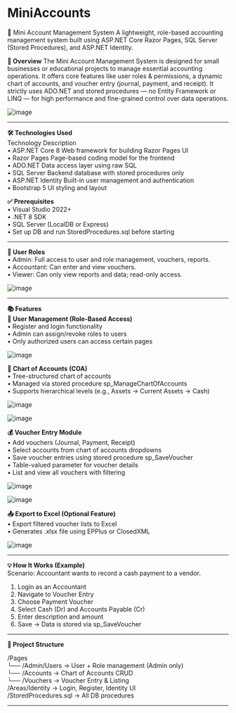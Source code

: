 # MiniAccounts
🧾 Mini Account Management System
A lightweight, role-based accounting management system built using ASP.NET Core Razor Pages, SQL Server (Stored Procedures), and ASP.NET Identity.  

**📌 Overview**
The Mini Account Management System is designed for small businesses or educational projects to manage essential accounting operations. It offers core features like user roles & permissions, a dynamic chart of accounts, and voucher entry (journal, payment, and receipt). It strictly uses ADO.NET and stored procedures — no Entity Framework or LINQ — for high performance and fine-grained control over data operations.  


![image](https://github.com/user-attachments/assets/5efbbabc-e71b-405d-80f0-96c030cdcf4c)  



________________________________________

**🛠️ Technologies Used**  
Technology	Description  
• ASP.NET Core 8	Web framework for building Razor Pages UI   
• Razor Pages	Page-based coding model for the frontend    
• ADO.NET	Data access layer using raw SQL    
• SQL Server	Backend database with stored procedures only    
• ASP.NET Identity	Built-in user management and authentication    
• Bootstrap 5	UI styling and layout      

**✅ Prerequisites**  
•	Visual Studio 2022+  
•	.NET 8 SDK  
•	SQL Server (LocalDB or Express)  
•	Set up DB and run StoredProcedures.sql before starting  
________________________________________

**👥 User Roles**  
•	Admin: Full access to user and role management, vouchers, reports.  
•	Accountant: Can enter and view vouchers.  
•	Viewer: Can only view reports and data; read-only access.  


![image](https://github.com/user-attachments/assets/a62df3f9-0dd7-4d4a-aa42-31b08374a9d2)   


________________________________________
**📚 Features**  
**🔐 User Management (Role-Based Access)**  
•	Register and login functionality  
•	Admin can assign/revoke roles to users  
•	Only authorized users can access certain pages  


![image](https://github.com/user-attachments/assets/3d435bf3-cd38-4029-81ad-fafdefb003a6)  



**🧾 Chart of Accounts (COA)**  
•	Tree-structured chart of accounts  
•	Managed via stored procedure sp_ManageChartOfAccounts  
•	Supports hierarchical levels (e.g., Assets → Current Assets → Cash)  


![image](https://github.com/user-attachments/assets/bcb745aa-a93a-43c0-9f3a-00b3993c7082)  


![image](https://github.com/user-attachments/assets/78fe173e-d31d-4a25-995f-9a163506369f)  



**💰 Voucher Entry Module**  
•	Add vouchers (Journal, Payment, Receipt)  
•	Select accounts from chart of accounts dropdowns  
•	Save voucher entries using stored procedure sp_SaveVoucher  
•	Table-valued parameter for voucher details  
•	List and view all vouchers with filtering  


![image](https://github.com/user-attachments/assets/77957ddb-108b-41ab-bd52-c30add395048)  


![image](https://github.com/user-attachments/assets/ce4cd5cc-2ff2-42ba-85b8-5cf5b339144c)  




**📤 Export to Excel (Optional Feature)**  
•	Export filtered voucher lists to Excel  
•	Generates .xlsx file using EPPlus or ClosedXML  


![image](https://github.com/user-attachments/assets/bbfc2d56-747d-4bad-9f48-093e105436c3)  

________________________________________  
**💡 How It Works (Example)**  
Scenario: Accountant wants to record a cash payment to a vendor.  
1.	Login as an Accountant  
2.	Navigate to Voucher Entry  
3.	Choose Payment Voucher  
4.	Select Cash (Dr) and Accounts Payable (Cr)  
5.	Enter description and amount  
6.	Save → Data is stored via sp_SaveVoucher  
________________________________________  
**🧩 Project Structure**  

/Pages  
 └── /Admin/Users       → User + Role management (Admin only)  
 └── /Accounts          → Chart of Accounts CRUD  
 └── /Vouchers          → Voucher Entry & Listing  
/Areas/Identity         → Login, Register, Identity UI  
/StoredProcedures.sql   → All DB procedures  
________________________________________  


